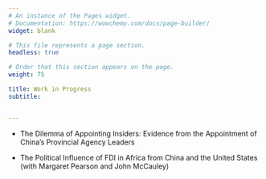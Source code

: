 ```yaml
---
# An instance of the Pages widget.
# Documentation: https://wowchemy.com/docs/page-builder/
widget: blank

# This file represents a page section.
headless: true

# Order that this section appears on the page.
weight: 75

title: Work in Progress
subtitle: 


---
```


+ The Dilemma of Appointing Insiders: Evidence from the Appointment of China’s Provincial Agency Leaders

+ The Political Influence of FDI in Africa from China and the United States (with Margaret Pearson and John McCauley)

